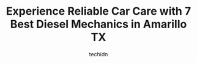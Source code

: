 ---
layout: ampstory
image: https://images.unsplash.com/photo-1536593053730-495056b74a05?ixlib=rb-4.0.3&ixid=MnwxMjA3fDB8MHxwaG90by1wYWdlfHx8fGVufDB8fHx8&auto=format&fit=crop&w=640&h=853&q=80
author: techidn
featured: false
description: Entrust your vehicle to the 7 best Diesel Mechanic in Amarillo TX, USA and experience the difference they can make. With their extensive knowledge, state-of-the-art facilities, and commitmen
title: Experience Reliable Car Care with 7 Best Diesel Mechanics in Amarillo TX
cover:
   title: Experience Reliable Car Care with 7 Best Diesel Mechanics in Amarillo TX
   subtitle: Rickpate
   background: https://images.unsplash.com/photo-1536593053730-495056b74a05?ixlib=rb-4.0.3&ixid=MnwxMjA3fDB8MHxwaG90by1wYWdlfHx8fGVufDB8fHx8&auto=format&fit=crop&w=640&h=853&q=80

pages: 
 - layout: thirds
   top: <h1>#1 TRG ENTERPRISES MOBILE MECHANIC</h1>
   bottom: "<p>Great! Would & will definitely recommend.We called this morning re -  heater not working on passenger side & he was here this afternoon to diagnose the problem. He quoted </p>"
   background: https://www.knot35.com/toplist/wp-content/uploads/2023/06/best-diesel-mechanic-1-in-amarillo-tx-1685831990.jpeg
   backgroundblur: true
 - layout: thirds
   top: <h1>#2 DTP Automotive & Diesel</h1>
   bottom: "<p>2740 SW 45th Ave, Amarillo, TX 79110, United States</p>"
   background: https://www.knot35.com/toplist/wp-content/uploads/2023/06/best-diesel-mechanic-2-in-amarillo-tx-1685831991.jpeg
   cta:
      link: https://www.knot35.com/toplist/experience-reliable-car-care-with-7-best-diesel-mechanics-in-amarillo-tx/
      text: Experience Reliable Car Care with 7 Best Diesel Mechanics in Amarillo TX
 - layout: thirds
   top: <h1>#3 Dans Mobile Diesel Service</h1>
   bottom: "<p>4413 SE 22nd Ave, Amarillo, TX 79103, United States</p>"
   background: https://www.knot35.com/toplist/wp-content/uploads/2023/06/best-diesel-mechanic-3-in-amarillo-tx-1685831991.jpeg
   cta:
      link: https://www.knot35.com/toplist/experience-reliable-car-care-with-7-best-diesel-mechanics-in-amarillo-tx/
      text: Experience Reliable Car Care with 7 Best Diesel Mechanics in Amarillo TX
 - layout: thirds
   top: <h1>#4 ramirez truck repair,</h1>
   bottom: "<p>6000 e Interstate 40 Access Rd, Amarillo, TX 79118, United States</p>"
   background: https://images.unsplash.com/photo-1580610447943-1bfbef5efe07?ixlib=rb-4.0.3&ixid=MnwxMjA3fDB8MHxwaG90by1wYWdlfHx8fGVufDB8fHx8&auto=format&fit=crop&w=640&h=853&q=80
   cta:
      link: https://www.knot35.com/toplist/experience-reliable-car-care-with-7-best-diesel-mechanics-in-amarillo-tx/
      text: Experience Reliable Car Care with 7 Best Diesel Mechanics in Amarillo TX
 - layout: thirds
   top: <h1>#5 C&J Automotive and Diesel</h1>
   bottom: "<p>201 W Loop 335 S, Amarillo, TX 79118, United States</p>"
   background: https://images.unsplash.com/photo-1557672172-298e090bd0f1?ixlib=rb-4.0.3&ixid=MnwxMjA3fDB8MHxwaG90by1wYWdlfHx8fGVufDB8fHx8&auto=format&fit=crop&w=640&h=853&q=80
   cta:
      link: https://www.knot35.com/toplist/experience-reliable-car-care-with-7-best-diesel-mechanics-in-amarillo-tx/
      text: Experience Reliable Car Care with 7 Best Diesel Mechanics in Amarillo TX
 - layout: thirds
   top: <h1>#6 G Truck Service</h1>
   bottom: "<p>204 N Lincoln St, Amarillo, TX 79107, United States</p>"
   background: https://images.unsplash.com/photo-1510906594845-bc082582c8cc?ixlib=rb-4.0.3&ixid=MnwxMjA3fDB8MHxwaG90by1wYWdlfHx8fGVufDB8fHx8&auto=format&fit=crop&w=640&h=853&q=80
   cta:
      link: https://www.knot35.com/toplist/experience-reliable-car-care-with-7-best-diesel-mechanics-in-amarillo-tx/
      text: Experience Reliable Car Care with 7 Best Diesel Mechanics in Amarillo TX
 - layout: thirds
   top: <h1>#7 De Volada Truck Repair</h1>
   bottom: "<p>121 S Ong St, Amarillo, TX 79106, United States</p>"
   background: https://images.unsplash.com/photo-1540457036297-448b6b99e91c?ixlib=rb-4.0.3&ixid=MnwxMjA3fDB8MHxwaG90by1wYWdlfHx8fGVufDB8fHx8&auto=format&fit=crop&w=640&h=853&q=80
   cta:
      link: https://www.knot35.com/toplist/experience-reliable-car-care-with-7-best-diesel-mechanics-in-amarillo-tx/
      text: Experience Reliable Car Care with 7 Best Diesel Mechanics in Amarillo TX
 - layout: thirds
   middle: Continue reading...
   background: https://images.unsplash.com/photo-1534312527009-56c7016453e6?ixlib=rb-4.0.3&ixid=MnwxMjA3fDB8MHxwaG90by1wYWdlfHx8fGVufDB8fHx8&auto=format&fit=crop&w=640&h=853&q=80
   cta:
      link: https://www.knot35.com/toplist/experience-reliable-car-care-with-7-best-diesel-mechanics-in-amarillo-tx/
      text: Experience Reliable Car Care with 7 Best Diesel Mechanics in Amarillo TX
      
---